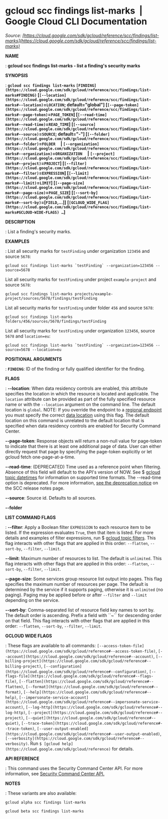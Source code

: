 # gcloud scc findings list-marks  |  Google Cloud CLI Documentation

*Source: [https://cloud.google.com/sdk/gcloud/reference/scc/findings/list-marks](https://cloud.google.com/sdk/gcloud/reference/scc/findings/list-marks)*

**NAME**

: **gcloud scc findings list-marks - list a finding's security marks**

**SYNOPSIS**

: **`gcloud scc findings list-marks` `[FINDING](https://cloud.google.com/sdk/gcloud/reference/scc/findings/list-marks#FINDING)` [`[--location](https://cloud.google.com/sdk/gcloud/reference/scc/findings/list-marks#--location)`=`LOCATION`; default="global"] [`[--page-token](https://cloud.google.com/sdk/gcloud/reference/scc/findings/list-marks#--page-token)`=`PAGE_TOKEN`] [`[--read-time](https://cloud.google.com/sdk/gcloud/reference/scc/findings/list-marks#--read-time)`=`READ_TIME`] [`[--source](https://cloud.google.com/sdk/gcloud/reference/scc/findings/list-marks#--source)`=`SOURCE`; default="-"] [`[--folder](https://cloud.google.com/sdk/gcloud/reference/scc/findings/list-marks#--folder)`=`FOLDER`     | `[--organization](https://cloud.google.com/sdk/gcloud/reference/scc/findings/list-marks#--organization)`=`ORGANIZATION`     | `[--project](https://cloud.google.com/sdk/gcloud/reference/scc/findings/list-marks#--project)`=`PROJECT`] [`[--filter](https://cloud.google.com/sdk/gcloud/reference/scc/findings/list-marks#--filter)`=`EXPRESSION`] [`[--limit](https://cloud.google.com/sdk/gcloud/reference/scc/findings/list-marks#--limit)`=`LIMIT`] [`[--page-size](https://cloud.google.com/sdk/gcloud/reference/scc/findings/list-marks#--page-size)`=`PAGE_SIZE`] [`[--sort-by](https://cloud.google.com/sdk/gcloud/reference/scc/findings/list-marks#--sort-by)`=[`FIELD`,…]] [`[GCLOUD_WIDE_FLAG](https://cloud.google.com/sdk/gcloud/reference/scc/findings/list-marks#GCLOUD-WIDE-FLAGS) …`]**

**DESCRIPTION**

: List a finding's security marks.

**EXAMPLES**

: List all security marks for `testFinding` under organization
`123456` and source `5678`:

```
gcloud scc findings list-marks `testFinding` --organization=123456 --source=5678
```

List all security marks for `testFinding` under project
`example-project` and source `5678`:

```
gcloud scc findings list-marks projects/example-project/sources/5678/findings/testFinding
```

List all security marks for `testFinding` under folder
`456` and source `5678`:

```
gcloud scc findings list-marks folders/456/sources/5678/findings/testFinding
```

List all security marks for `testFinding` under organization
`123456`, source `5678` and `location=eu`:

```
gcloud scc findings list-marks `testFinding` --organization=123456 --source=5678 --location=eu
```

**POSITIONAL ARGUMENTS**

: **`FINDING`**:
ID of the finding or fully qualified identifier for the finding.

**FLAGS**

: **--location**:
When data residency controls are enabled, this attribute specifies the location
in which the resource is located and applicable. The `location`
attribute can be provided as part of the fully specified resource name or with
the `--location` argument on the command line. The default location
is `global`. NOTE: If you override the endpoint to a [regional
endpoint](https://cloud.google.com/security-command-center/docs/reference/rest/index.html?rep_location=global#regional-service-endpoint) you must specify the correct [data
location](https://cloud.google.com/security-command-center/docs/data-residency-support#locations) using this flag. The default location on this command is unrelated
to the default location that is specified when data residency controls are
enabled for Security Command Center.

**--page-token**:
Response objects will return a non-null value for page-token to indicate that
there is at least one additional page of data. User can either directly request
that page by specifying the page-token explicitly or let gcloud fetch
one-page-at-a-time.

**--read-time**:
(DEPRECATED) Time used as a reference point when filtering. Absence of this
field will default to the API's version of NOW. See $ [gcloud topic datetimes](https://cloud.google.com/sdk/gcloud/reference/topic/datetimes) for
information on supported time formats.
The --read-time option is deprecated. For more information, [see
the deprecation notice](https://cloud.google.com/security-command-center/docs/release-notes#April_15_2024) on the SCC release notes page.

**--source**:
Source id. Defaults to all sources.

**--folder**

**LIST COMMAND FLAGS**

: **--filter**:
Apply a Boolean filter `EXPRESSION` to each resource item
to be listed. If the expression evaluates `True`, then that item is
listed. For more details and examples of filter expressions, run $ [gcloud topic filters](https://cloud.google.com/sdk/gcloud/reference/topic/filters). This flag
interacts with other flags that are applied in this order:
`--flatten`, `--sort-by`, `--filter`,
`--limit`.

**--limit**:
Maximum number of resources to list. The default is `unlimited`. This
flag interacts with other flags that are applied in this order:
`--flatten`, `--sort-by`, `--filter`,
`--limit`.

**--page-size**:
Some services group resource list output into pages. This flag specifies the
maximum number of resources per page. The default is determined by the service
if it supports paging, otherwise it is `unlimited` (no paging).
Paging may be applied before or after `--filter` and
`--limit` depending on the service.

**--sort-by**:
Comma-separated list of resource field key names to sort by. The default order
is ascending. Prefix a field with ``~´´ for descending order on that
field. This flag interacts with other flags that are applied in this order:
`--flatten`, `--sort-by`, `--filter`,
`--limit`.

**GCLOUD WIDE FLAGS**

: These flags are available to all commands: `[--access-token-file](https://cloud.google.com/sdk/gcloud/reference#--access-token-file)`,
`[--account](https://cloud.google.com/sdk/gcloud/reference#--account)`, `[--billing-project](https://cloud.google.com/sdk/gcloud/reference#--billing-project)`,
`[--configuration](https://cloud.google.com/sdk/gcloud/reference#--configuration)`,
`[--flags-file](https://cloud.google.com/sdk/gcloud/reference#--flags-file)`,
`[--flatten](https://cloud.google.com/sdk/gcloud/reference#--flatten)`, `[--format](https://cloud.google.com/sdk/gcloud/reference#--format)`, `[--help](https://cloud.google.com/sdk/gcloud/reference#--help)`, `[--impersonate-service-account](https://cloud.google.com/sdk/gcloud/reference#--impersonate-service-account)`,
`[--log-http](https://cloud.google.com/sdk/gcloud/reference#--log-http)`,
`[--project](https://cloud.google.com/sdk/gcloud/reference#--project)`, `[--quiet](https://cloud.google.com/sdk/gcloud/reference#--quiet)`, `[--trace-token](https://cloud.google.com/sdk/gcloud/reference#--trace-token)`, `[--user-output-enabled](https://cloud.google.com/sdk/gcloud/reference#--user-output-enabled)`,
`[--verbosity](https://cloud.google.com/sdk/gcloud/reference#--verbosity)`.
Run `$ [gcloud help](https://cloud.google.com/sdk/gcloud/reference)` for details.

**API REFERENCE**

: This command uses the Security Command Center API. For more information, see [Security
Command Center API.](https://cloud.google.com/security-command-center/docs/reference/rest)

**NOTES**

: These variants are also available:

```
gcloud alpha scc findings list-marks
```

```
gcloud beta scc findings list-marks
```